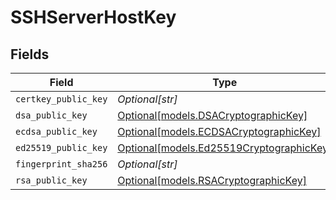 # SSHServerHostKey


## Fields

| Field                                                                            | Type                                                                             | Required                                                                         | Description                                                                      |
| -------------------------------------------------------------------------------- | -------------------------------------------------------------------------------- | -------------------------------------------------------------------------------- | -------------------------------------------------------------------------------- |
| `certkey_public_key`                                                             | *Optional[str]*                                                                  | :heavy_minus_sign:                                                               | N/A                                                                              |
| `dsa_public_key`                                                                 | [Optional[models.DSACryptographicKey]](../models/dsacryptographickey.md)         | :heavy_minus_sign:                                                               | N/A                                                                              |
| `ecdsa_public_key`                                                               | [Optional[models.ECDSACryptographicKey]](../models/ecdsacryptographickey.md)     | :heavy_minus_sign:                                                               | N/A                                                                              |
| `ed25519_public_key`                                                             | [Optional[models.Ed25519CryptographicKey]](../models/ed25519cryptographickey.md) | :heavy_minus_sign:                                                               | N/A                                                                              |
| `fingerprint_sha256`                                                             | *Optional[str]*                                                                  | :heavy_minus_sign:                                                               | N/A                                                                              |
| `rsa_public_key`                                                                 | [Optional[models.RSACryptographicKey]](../models/rsacryptographickey.md)         | :heavy_minus_sign:                                                               | N/A                                                                              |